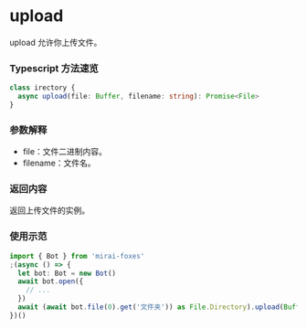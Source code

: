 # upload

upload 允许你上传文件。

### Typescript 方法速览

```typescript
class irectory {
  async upload(file: Buffer, filename: string): Promise<File>
}
```
### 参数解释

- file：文件二进制内容。
- filename：文件名。

### 返回内容

返回上传文件的实例。

### 使用示范

```typescript
import { Bot } from 'mirai-foxes'
;(async () => {
  let bot: Bot = new Bot()
  await bot.open({
    // ...
  })
  await (await bot.file(0).get('文件夹')) as File.Directory).upload(Buffer.from("graia #1"),'awa') // 上传文件
})()
```